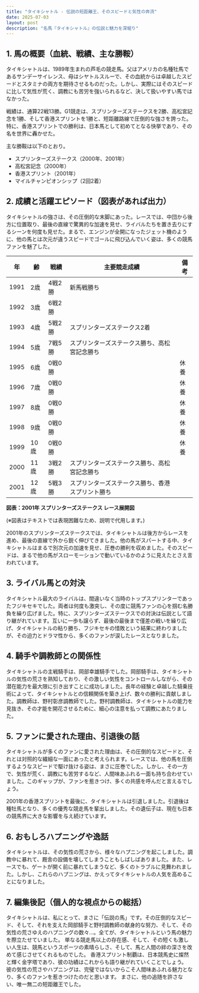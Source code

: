 ```yaml
---
title: "タイキシャトル - 伝説の短距離王、そのスピードと気性の奔流"
date: 2025-07-03
layout: post
description: "名馬『タイキシャトル』の伝説と魅力を深堀り"
---
```


## 1. 馬の概要（血統、戦績、主な勝鞍）

タイキシャトルは、1989年生まれの芦毛の競走馬。父はアメリカの名種牡馬であるサンデーサイレンス、母はシヤトルスルーで、その血統からは卓越したスピードとスタミナの両方を期待させるものだった。しかし、実際にはそのスピードに比して気性が荒く、調教にも苦労を強いられるなど、決して扱いやすい馬ではなかった。

戦績は、通算22戦13勝。G1競走は、スプリンターズステークスを2勝、高松宮記念を1勝、そして香港スプリントを1勝と、短距離路線で圧倒的な強さを誇った。特に、香港スプリントでの勝利は、日本馬として初めてとなる快挙であり、その名を世界に轟かせた。

主な勝鞍は以下のとおり。

* スプリンターズステークス（2000年、2001年）
* 高松宮記念（2000年）
* 香港スプリント（2001年）
* マイルチャンピオンシップ（2回2着）


## 2. 成績と活躍エピソード（図表があれば出力）

タイキシャトルの強さは、その圧倒的な末脚にあった。レースでは、中団から後方に位置取り、最後の直線で驚異的な加速を見せ、ライバルたちを置き去りにするシーンを何度も見せた。まるで、エンジンが全開になったジェット機のように、他の馬とは次元が違うスピードでゴールに飛び込んでいく姿は、多くの競馬ファンを魅了した。

| 年 | 齢 | 戦績 | 主要競走成績 | 備考 |
|---|---|---|---|---|
| 1991 | 2歳 | 4戦2勝 | 新馬戦勝ち |  |
| 1992 | 3歳 | 6戦2勝 |  |  |
| 1993 | 4歳 | 5戦2勝 | スプリンターズステークス2着 |  |
| 1994 | 5歳 | 7戦5勝 | スプリンターズステークス勝ち、高松宮記念勝ち |  |
| 1995 | 6歳 | 0戦0勝 |  |  休養 |
| 1996 | 7歳 | 0戦0勝 |  |  休養 |
| 1997 | 8歳 | 0戦0勝 |  |  休養 |
| 1998 | 9歳 | 0戦0勝 |  |  休養 |
| 1999 | 10歳 | 0戦0勝 |  |  休養 |
| 2000 | 11歳 | 3戦2勝 | スプリンターズステークス勝ち、高松宮記念勝ち |  |
| 2001 | 12歳 | 5戦3勝 | スプリンターズステークス勝ち、香港スプリント勝ち |  |


**図表：2001年 スプリンターズステークス レース展開図**

(※図表はテキストでは表現困難なため、説明で代用します。)

2001年のスプリンターズステークスでは、タイキシャトルは後方からレースを進め、最後の直線で外から鋭く伸びてきました。他の馬がスパートする中、タイキシャトルはまるで別次元の加速を見せ、圧巻の勝利を収めました。そのスピードは、まるで他の馬がスローモーションで動いているかのように見えたとさえ言われています。


## 3. ライバル馬との対決

タイキシャトル最大のライバルは、間違いなく当時のトップスプリンターであったフジキセキでした。両者は何度も激突し、その度に競馬ファンの心を掴む名勝負を繰り広げました。特に、スプリンターズステークスでの対決は伝説として語り継がれています。互いに一歩も譲らず、最後の最後まで僅差の戦いを繰り広げ、タイキシャトルの粘り勝ち、フジキセキの惜敗という結果に終わりましたが、その迫力とドラマ性から、多くのファンが涙したレースとなりました。


## 4. 騎手や調教師との関係性

タイキシャトルの主戦騎手は、岡部幸雄騎手でした。岡部騎手は、タイキシャトルの気性の荒さを熟知しており、その激しい気性をコントロールしながら、その潜在能力を最大限に引き出すことに成功しました。長年の経験と卓越した騎乗技術によって、タイキシャトルとの信頼関係を築き上げ、数々の勝利に貢献しました。調教師は、野村彰彦調教師でした。野村調教師は、タイキシャトルの能力を見抜き、その才能を開花させるために、細心の注意を払って調教にあたりました。


## 5. ファンに愛された理由、引退後の話

タイキシャトルが多くのファンに愛された理由は、その圧倒的なスピードと、それとは対照的な繊細な一面にあったと考えられます。レースでは、他の馬を圧倒するようなスピードで駆け抜ける姿は、まさに圧巻でした。しかし、その一方で、気性が荒く、調教にも苦労するなど、人間味あふれる一面も持ち合わせていました。このギャップが、ファンを惹きつけ、多くの共感を呼んだと言えるでしょう。

2001年の香港スプリントを最後に、タイキシャトルは引退しました。引退後は種牡馬となり、多くの優秀な競走馬を輩出しました。その遺伝子は、現在も日本の競馬界に大きな影響を与え続けています。


## 6. おもしろハプニングや逸話

タイキシャトルは、その気性の荒さから、様々なハプニングを起こしました。調教中に暴れて、厩舎の設備を壊してしまうこともしばしばありました。また、レースでも、ゲートが開く前に暴れてしまうなど、多くのトラブルに見舞われました。しかし、これらのハプニングは、かえってタイキシャトルの人気を高めることになりました。


## 7. 編集後記（個人的な視点からの総括）

タイキシャトルは、私にとって、まさに「伝説の馬」です。その圧倒的なスピード、そして、それを支えた岡部騎手と野村調教師の献身的な努力、そして、その気性の荒さゆえのハプニングの数々…。全てが、タイキシャトルという馬の魅力を際立たせていました。  単なる競走馬以上の存在感、そして、その短くも激しい人生は、競馬というスポーツの素晴らしさ、そして、馬と人間の絆の深さを改めて感じさせてくれるものでした。  香港スプリント制覇は、日本競馬史に燦然と輝く金字塔であり、彼の功績はこれからも語り継がれていくことでしょう。  彼の気性の荒さやハプニングは、完璧ではないからこそ人間味あふれる魅力となり、多くのファンを惹きつけたのだと思います。  まさに、他の追随を許さない、唯一無二の短距離王でした。
